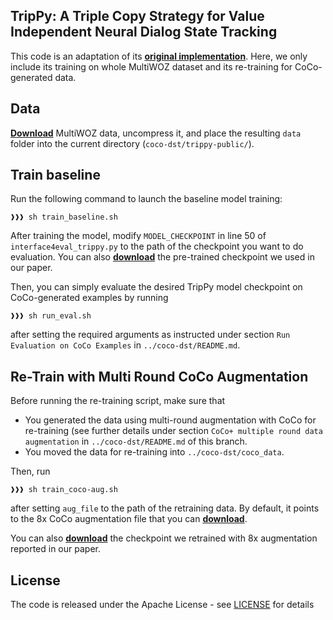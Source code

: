 


## TripPy: A Triple Copy Strategy for Value Independent Neural Dialog State Tracking

This code is an adaptation of its [**original implementation**](https://gitlab.cs.uni-duesseldorf.de/general/dsml/trippy-public).   Here, we only include its training on whole MultiWOZ dataset and its re-training for CoCo-generated data.
## Data
[**Download**](https://storage.cloud.google.com/sfr-coco-dst-research/trippy-public-resources/data.zip) MultiWOZ data, 
 uncompress it, and place the resulting ```data``` folder into the current directory (```coco-dst/trippy-public/```).

## Train baseline
Run the following command to launch the baseline model training:
```console
❱❱❱ sh train_baseline.sh
```
After training the model, modify ```MODEL_CHECKPOINT``` in line 50 of ```interface4eval_trippy.py``` to the path of the 
checkpoint you want to do evaluation. You can also [**download**](https://storage.cloud.google.com/sfr-coco-dst-research/trippy-public-resources/baseline.zip) 
the pre-trained checkpoint we used in our paper.

Then, you can simply evaluate the desired TripPy model checkpoint on CoCo-generated examples by running
```console
❱❱❱ sh run_eval.sh
```
after setting the required arguments as instructed under section ```Run Evaluation on CoCo Examples``` in 
```../coco-dst/README.md```.


## Re-Train with Multi Round CoCo Augmentation
Before running the re-training script, make sure that 
- You generated the data using multi-round augmentation with CoCo for re-training (see further details under section 
```CoCo+ multiple round data augmentation``` in ```../coco-dst/README.md``` of this branch.
- You moved the data for re-training into ```../coco-dst/coco_data```.  

Then, run
```console
❱❱❱ sh train_coco-aug.sh
```
after setting ```aug_file``` to the path of the retraining data. By default, it points to the 8x CoCo augmentation file 
that you can [**download**](https://storage.cloud.google.com/sfr-coco-dst-research/coco-dst-resources/coco_data.zip).

You can also [**download**](https://storage.cloud.google.com/sfr-coco-dst-research/trippy-public-resources/coco-vs_rare_8times.zip) 
the checkpoint we retrained with 8x augmentation reported in our paper. 


## License
The code is released under the Apache License - see [LICENSE](LICENSE.txt) for details
